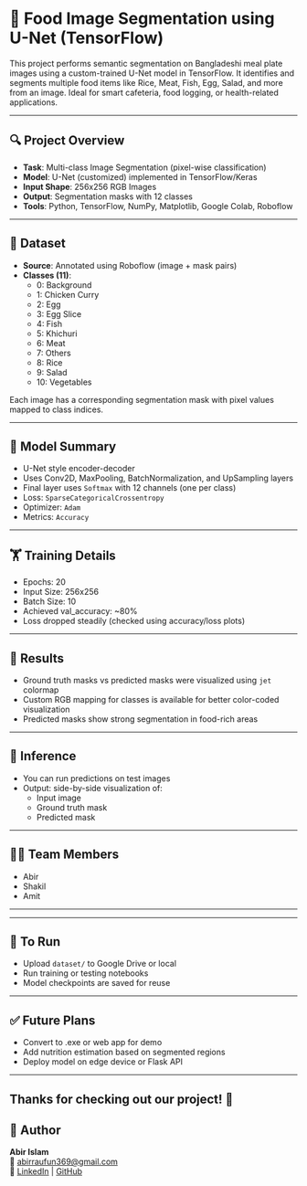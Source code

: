 # 🍱 Food Image Segmentation using U-Net (TensorFlow)

This project performs semantic segmentation on Bangladeshi meal plate images using a custom-trained U-Net model in TensorFlow. It identifies and segments multiple food items like Rice, Meat, Fish, Egg, Salad, and more from an image. Ideal for smart cafeteria, food logging, or health-related applications.

---

## 🔍 Project Overview

- **Task**: Multi-class Image Segmentation (pixel-wise classification)
- **Model**: U-Net (customized) implemented in TensorFlow/Keras
- **Input Shape**: 256x256 RGB Images
- **Output**: Segmentation masks with 12 classes
- **Tools**: Python, TensorFlow, NumPy, Matplotlib, Google Colab, Roboflow

---

## 📁 Dataset

- **Source**: Annotated using Roboflow (image + mask pairs)
- **Classes (11)**:
  - 0: Background
  - 1: Chicken Curry
  - 2: Egg
  - 3: Egg Slice
  - 4: Fish
  - 5: Khichuri
  - 6: Meat
  - 7: Others
  - 8: Rice
  - 9: Salad
  - 10: Vegetables

Each image has a corresponding segmentation mask with pixel values mapped to class indices.

---

## 🧠 Model Summary

- U-Net style encoder-decoder
- Uses Conv2D, MaxPooling, BatchNormalization, and UpSampling layers
- Final layer uses `Softmax` with 12 channels (one per class)
- Loss: `SparseCategoricalCrossentropy`
- Optimizer: `Adam`
- Metrics: `Accuracy`

---

## 🏋️ Training Details

- Epochs: 20
- Input Size: 256x256
- Batch Size: 10
- Achieved val_accuracy: ~80%
- Loss dropped steadily (checked using accuracy/loss plots)

---

## 🎯 Results

- Ground truth masks vs predicted masks were visualized using `jet` colormap
- Custom RGB mapping for classes is available for better color-coded visualization
- Predicted masks show strong segmentation in food-rich areas

---

## 🧪 Inference

- You can run predictions on test images
- Output: side-by-side visualization of:
  - Input image
  - Ground truth mask
  - Predicted mask

---

## 👨‍💻 Team Members

- Abir
- Shakil
- Amit

---

---

## 📌 To Run

- Upload `dataset/` to Google Drive or local
- Run training or testing notebooks
- Model checkpoints are saved for reuse

---

## ✅ Future Plans

- Convert to .exe or web app for demo
- Add nutrition estimation based on segmented regions
- Deploy model on edge device or Flask API

---

Thanks for checking out our project! 🌟
---

## 👤 Author

**Abir Islam**  
📧 abirraufun369@gmail.com  
🔗 [LinkedIn](https://www.linkedin.com/in/sheikhabirislam369) | [GitHub](https://github.com/AbirRaufun)

